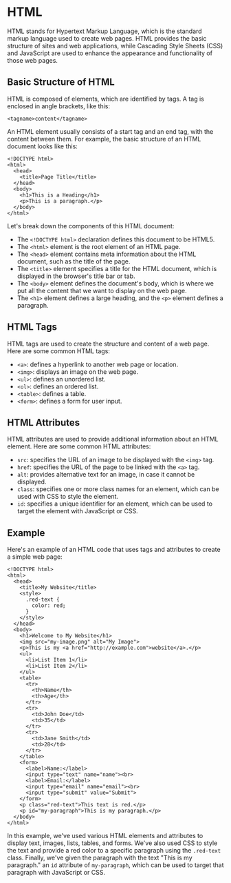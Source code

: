 # HTML

HTML stands for Hypertext Markup Language, which is the standard markup language used to create web pages. HTML provides the basic structure of sites and web applications, while Cascading Style Sheets (CSS) and JavaScript are used to enhance the appearance and functionality of those web pages.

## Basic Structure of HTML

HTML is composed of elements, which are identified by tags. A tag is enclosed in angle brackets, like this:

```
<tagname>content</tagname>
```

An HTML element usually consists of a start tag and an end tag, with the content between them. For example, the basic structure of an HTML document looks like this:

```
<!DOCTYPE html>
<html>
  <head>
    <title>Page Title</title>
  </head>
  <body>
    <h1>This is a Heading</h1>
    <p>This is a paragraph.</p>
  </body>
</html>
```

Let's break down the components of this HTML document:

- The `<!DOCTYPE html>` declaration defines this document to be HTML5.
- The `<html>` element is the root element of an HTML page.
- The `<head>` element contains meta information about the HTML document, such as the title of the page.
- The `<title>` element specifies a title for the HTML document, which is displayed in the browser's title bar or tab.
- The `<body>` element defines the document's body, which is where we put all the content that we want to display on the web page.
- The `<h1>` element defines a large heading, and the `<p>` element defines a paragraph.

## HTML Tags

HTML tags are used to create the structure and content of a web page. Here are some common HTML tags:

- `<a>`: defines a hyperlink to another web page or location.
- `<img>`: displays an image on the web page.
- `<ul>`: defines an unordered list.
- `<ol>`: defines an ordered list.
- `<table>`: defines a table.
- `<form>`: defines a form for user input.

## HTML Attributes

HTML attributes are used to provide additional information about an HTML element. Here are some common HTML attributes:

- `src`: specifies the URL of an image to be displayed with the `<img>` tag.
- `href`: specifies the URL of the page to be linked with the `<a>` tag.
- `alt`: provides alternative text for an image, in case it cannot be displayed.
- `class`: specifies one or more class names for an element, which can be used with CSS to style the element.
- `id`: specifies a unique identifier for an element, which can be used to target the element with JavaScript or CSS.

## Example

Here's an example of an HTML code that uses tags and attributes to create a simple web page:

```
<!DOCTYPE html>
<html>
  <head>
    <title>My Website</title>
    <style>
      .red-text {
        color: red;
      }
    </style>
  </head>
  <body>
    <h1>Welcome to My Website</h1>
    <img src="my-image.png" alt="My Image">
    <p>This is my <a href="http://example.com">website</a>.</p>
    <ul>
      <li>List Item 1</li>
      <li>List Item 2</li>
    </ul>
    <table>
      <tr>
        <th>Name</th>
        <th>Age</th>
      </tr>
      <tr>
        <td>John Doe</td>
        <td>35</td>
      </tr>
      <tr>
        <td>Jane Smith</td>
        <td>28</td>
      </tr>
    </table>
    <form>
      <label>Name:</label>
      <input type="text" name="name"><br>
      <label>Email:</label>
      <input type="email" name="email"><br>
      <input type="submit" value="Submit">
    </form>
    <p class="red-text">This text is red.</p>
    <p id="my-paragraph">This is my paragraph.</p>
  </body>
</html>
```

In this example, we've used various HTML elements and attributes to display text, images, lists, tables, and forms. We've also used CSS to style the text and provide a red color to a specific paragraph using the `.red-text` class. Finally, we've given the paragraph with the text "This is my paragraph." an `id` attribute of `my-paragraph`, which can be used to target that paragraph with JavaScript or CSS.
